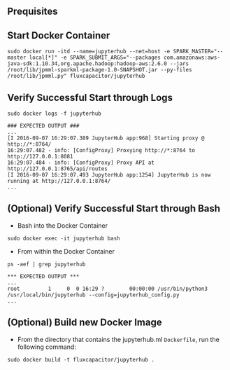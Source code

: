 
## Prequisites

## Start Docker Container
```
sudo docker run -itd --name=jupyterhub --net=host -e SPARK_MASTER="--master local[*]" -e SPARK_SUBMIT_ARGS="--packages com.amazonaws:aws-java-sdk:1.10.34,org.apache.hadoop:hadoop-aws:2.6.0 --jars /root/lib/jpmml-sparkml-package-1.0-SNAPSHOT.jar --py-files /root/lib/jpmml.py" fluxcapacitor/jupyterhub
```

## Verify Successful Start through Logs
```
sudo docker logs -f jupyterhub

### EXPECTED OUTPUT ###
...
[I 2016-09-07 16:29:07.389 JupyterHub app:968] Starting proxy @ http://*:8764/
16:29:07.482 - info: [ConfigProxy] Proxying http://*:8764 to http://127.0.0.1:8081
16:29:07.484 - info: [ConfigProxy] Proxy API at http://127.0.0.1:8765/api/routes
[I 2016-09-07 16:29:07.493 JupyterHub app:1254] JupyterHub is now running at http://127.0.0.1:8764/
...
```

## (Optional) Verify Successful Start through Bash
* Bash into the Docker Container 
```
sudo docker exec -it jupyterhub bash
```
* From within the Docker Container
```
ps -aef | grep jupyterhub

*** EXPECTED OUTPUT ***
...
root         1     0  0 16:29 ?        00:00:00 /usr/bin/python3 /usr/local/bin/jupyterhub --config=jupyterhub_config.py
...
```

## (Optional) Build new Docker Image
* From the directory that contains the jupyterhub.ml `Dockerfile`, run the following command:
```
sudo docker build -t fluxcapacitor/jupyterhub .
```



